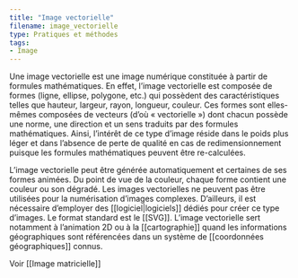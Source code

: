 ```yaml
---
title: "Image vectorielle"
filename: image_vectorielle
type: Pratiques et méthodes
tags:
- Image
---
```


Une image vectorielle est une image numérique constituée à partir de formules mathématiques. En effet, l’image vectorielle est composée de formes (ligne, ellipse, polygone, etc.) qui possèdent des caractéristiques telles que hauteur, largeur, rayon, longueur, couleur. Ces formes sont elles-mêmes composées de vecteurs (d’où « vectorielle ») dont chacun possède une norme, une direction et un sens traduits par des formules mathématiques. Ainsi, l’intérêt de ce type d’image réside dans le poids plus léger et dans l’absence de perte de qualité en cas de redimensionnement puisque les formules mathématiques peuvent être re-calculées.

L’image vectorielle peut être générée automatiquement et certaines de ses formes animées. Du point de vue de la couleur, chaque forme contient une couleur ou son dégradé. Les images vectorielles ne peuvent pas être utilisées pour la numérisation d’images complexes. D’ailleurs, il est nécessaire d’employer des [[logiciel|logiciels]] dédiés pour créer ce type d’images. Le format standard est le [[SVG]]. L’image vectorielle sert notamment à l’animation 2D ou à la [[cartographie]] quand les informations géographiques sont référencées dans un système de [[coordonnées géographiques]] connus.

Voir [[Image matricielle]]

